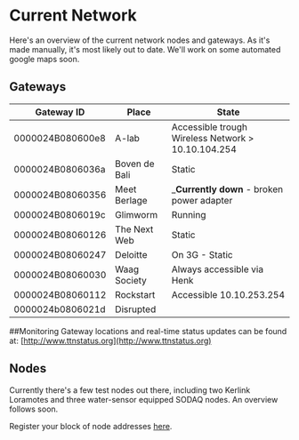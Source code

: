 # Current Network

Here's an overview of the current network nodes and gateways.
As it's made manually, it's most likely out to date. We'll work on some automated google maps soon.


## Gateways
| Gateway ID | Place | State |
|------------|-------|-------|
| 0000024B080600e8 | A-lab | Accessible trough Wireless Network > 10.10.104.254 |
| 0000024B0806036a | Boven de Bali | Static |
| 0000024B08060356 | Meet Berlage | _**Currently down** - broken power adapter |
| 0000024B0806019c | Glimworm | Running | Accessible trough SSH > 192.168.2.18 |
| 0000024B08060126 | The Next Web | Static |
| 0000024B08060247 | Deloitte | On 3G - Static |
| 0000024B08060030 | Waag Society | Always accessible via Henk |
| 0000024B08060112 | Rockstart | Accessible 10.10.253.254 |
| 0000024b0806021d | Disrupted | |


##Monitoring
Gateway locations and real-time status updates can be found at: [http://www.ttnstatus.org](http://www.ttnstatus.org)

## Nodes
Currently there's a few test nodes out there, including two Kerlink Loramotes and three water-sensor equipped SODAQ nodes. An overview follows soon.

Register your block of node addresses [here](AddressSpace).